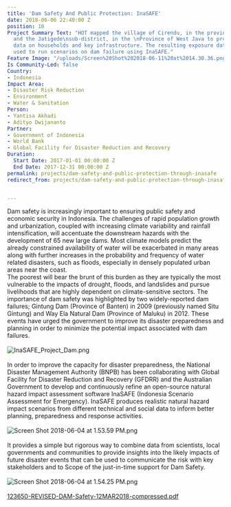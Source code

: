 ```yaml
---
title: 'Dam Safety And Public Protection: InaSAFE'
date: 2018-06-06 22:40:00 Z
position: 10
Project Summary Text: "HOT mapped the village of Cirendu, in the province of Banten
  and the Jatigede\nsub-district, in the \nProvince of West Java to provide comprehensive
  data on households and key infrastructure. The resulting exposure data was subsequently
  used to run scenarios on dam failure using InaSAFE."
Feature Image: "/uploads/Screen%20Shot%202018-06-11%20at%2014.30.36.png"
Is Community-Led: false
Country:
- Indonesia
Impact Area:
- Disaster Risk Reduction
- Environment
- Water & Sanitation
Person:
- Yantisa Akhadi
- Adityo Dwijananto
Partner:
- Government of Indonesia
- World Bank
- Global Facility for Disaster Reduction and Recovery
Duration:
  Start Date: 2017-01-01 00:00:00 Z
  End Date: 2017-12-31 00:00:00 Z
permalink: projects/dam-safety-and-public-protection-through-inasafe
redirect_from: projects/dam-safety-and-public-protection-through-inasafe


---
```


Dam safety is increasingly important to ensuring public safety and economic security in Indonesia. The challenges of rapid population growth and urbanization, coupled with increasing climate variability and rainfall intensification, will accentuate the downstream hazards with the development of 65 new large dams. Most climate models predict the already constrained availability of water will be exacerbated in many areas along with further increases in the probability and frequency of water related disasters, such as floods, especially in densely populated urban areas near the coast. 
<br />
The poorest will bear the brunt of this burden as they are typically the most vulnerable to the impacts of drought, floods, and landslides and pursue livelihoods that are highly dependent on climate-sensitive sectors. The importance of dam safety was highlighted by two widely-reported dam
failures; Gintung Dam (Province of Banten) in 2009 (previously named Situ Gintung) and Way Ela Natural Dam (Province of Maluku) in 2012. These events have urged the government to improve its disaster preparedness and planning in order to minimize the
potential impact associated with dam failures.
<br />
<br />
![InaSAFE_Project_Dam.png](/uploads/InaSAFE_Project_Dam.png)
<br />
<br />
In order to improve the capacity for disaster preparedness, the National Disaster Management Authority (BNPB) has been collaborating with Global Facility for Disaster Reduction and Recovery (GFDRR) and the Australian Government to develop and continuously refine an open-source natural hazard impact assessment software InaSAFE (Indonesia Scenario Assessment for Emergency). InaSAFE produces realistic natural hazard impact scenarios from different technical and social data to inform
better planning, preparedness and response activities. 
<br />
<br />
![Screen Shot 2018-06-04 at 1.53.59 PM.png](/uploads/Screen%20Shot%202018-06-04%20at%201.53.59%20PM.png)
<br />
<br />
It provides a simple but rigorous way to combine data from scientists, local governments and communities to provide insights into the likely impacts of future disaster events that can be used to communicate the risk with key stakeholders and to Scope of the just-in-time support for Dam Safety.
<br />
<br />
![Screen Shot 2018-06-04 at 1.54.25 PM.png](/uploads/Screen%20Shot%202018-06-04%20at%201.54.25%20PM.png)
<br />
<br />
[123650-REVISED-DAM-Safety-12MAR2018-compressed.pdf](/uploads/123650-REVISED-DAM-Safety-12MAR2018-compressed.pdf)

<br />